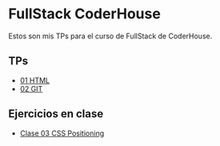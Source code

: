 # FullStack CoderHouse

Estos son mis TPs para el curso de FullStack de CoderHouse.


## TPs

- [01 HTML](TPs/01/Archivos)
- [02 GIT](Tps/02)  

## Ejercicios en clase
- [Clase 03 CSS Positioning](Clases/03/Ejercicio)  
